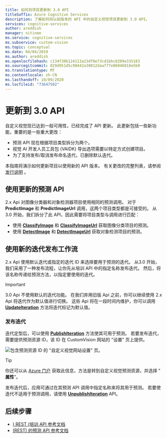```yaml
---
title: 如何将项目更新到 3.0 API
titleSuffix: Azure Cognitive Services
description: 了解如何将以前版本的 API 中的自定义视觉项目更新到 3.0 API。
services: cognitive-services
author: areddish
manager: nitinme
ms.service: cognitive-services
ms.subservice: custom-vision
ms.topic: conceptual
ms.date: 04/04/2019
ms.author: areddish
ms.openlocfilehash: c134f30b124113a23df0e73cd1bbc8209e335183
ms.sourcegitcommit: 829d951d5c90442a38012daaf77e86046018e5b9
ms.translationtype: MT
ms.contentlocale: zh-CN
ms.lasthandoff: 10/09/2020
ms.locfileid: "73647502"
---
```

# <a name="update-to-the-30-api"></a>更新到 3.0 API

自定义视觉现已达到一般可用性，已经完成了 API 更新。
此更新包括一些新功能，重要的是一些重大更改：

* 预测 API 现在根据项目类型拆分为两个。
* 视觉 AI 开发人员工具包 (VAIDK) 导出选项需要以特定方式创建项目。
* 为了支持发布/取消发布命名迭代，已删除默认迭代。

本指南将演示如何更新项目以使用新的 API 版本。 有关更改的完整列表，请参阅 [发行说明](release-notes.md) 。

## <a name="use-the-updated-prediction-api"></a>使用更新的预测 API

2.x Api 对图像分类器和对象检测器项目使用相同的预测调用。 对于 **PredictImage** 和 **PredictImageUrl** 调用，这两个项目类型都是可接受的。 从3.0 开始，我们拆分了此 API，因此需要将项目类型与调用进行匹配：

* 使用 **[ClassifyImage](https://southcentralus.dev.cognitive.microsoft.com/docs/services/Custom_Vision_Prediction_3.0/operations/5c82db60bf6a2b11a8247c15)** 和 **[ClassifyImageUrl](https://southcentralus.dev.cognitive.microsoft.com/docs/services/Custom_Vision_Prediction_3.0/operations/5c82db60bf6a2b11a8247c14)** 获取图像分类项目的预测。
* 使用 **[DetectImage](https://southcentralus.dev.cognitive.microsoft.com/docs/services/Custom_Vision_Prediction_3.0/operations/5c82db60bf6a2b11a8247c19)** 和 **[DetectImageUrl](https://southcentralus.dev.cognitive.microsoft.com/docs/services/Custom_Vision_Prediction_3.0/operations/5c82db60bf6a2b11a8247c18)** 获取对象检测项目的预测。

## <a name="use-the-new-iteration-publishing-workflow"></a>使用新的迭代发布工作流

2.x Api 使用默认迭代或指定的迭代 ID 来选择要用于预测的迭代。 从3.0 开始，我们采用了一种发布流程，让你先从培训 API 中的指定名称发布迭代。 然后，将该名称传递给预测方法，以指定要使用的迭代。

> [!IMPORTANT]
> 3.0 Api 不使用默认的迭代功能。 在我们弃用旧版 Api 之前，你可以继续使用 2.x Api 将迭代作为默认值进行切换。 这些 Api 将在一段时间内维护，你可以调用 **[UpdateIteration](https://southcentralus.dev.cognitive.microsoft.com/docs/services/Custom_Vision_Training_3.0/operations/5c771cdcbf6a2b18a0c3b818)** 方法将迭代标记为默认值。

### <a name="publish-an-iteration"></a>发布迭代

迭代定型后，可以使用 **[PublishIteration](https://southcentralus.dev.cognitive.microsoft.com/docs/services/Custom_Vision_Training_3.0/operations/5c82db28bf6a2b11a8247bbc)** 方法使其可用于预测。 若要发布迭代，需要提供预测资源 ID，该 ID 在 CustomVision 网站的 "设置" 页上提供。

![包含预测资源 ID 的 "自定义视觉网站设置" 页。](./media/update-application-to-3.0-sdk/prediction-id.png)

> [!TIP]
> 你还可以从 [Azure 门户](https://portal.azure.com) 获取此信息，方法是转到自定义视觉预测资源，并选择 " **属性**"。

发布迭代后，应用可通过在其预测 API 调用中指定名称来将其用于预测。 若要使迭代不适用于预测调用，请使用 **[UnpublishIteration](https://southcentralus.dev.cognitive.microsoft.com/docs/services/Custom_Vision_Training_3.0/operations/5c771cdcbf6a2b18a0c3b81a)** API。

## <a name="next-steps"></a>后续步骤

* [) REST (培训 API 参考文档 ](https://go.microsoft.com/fwlink/?linkid=865446)
* [ (REST) 的预测 API 参考文档 ](https://go.microsoft.com/fwlink/?linkid=865445)